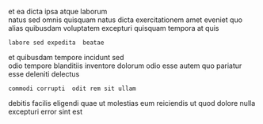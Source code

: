 <!--
title: Multi-tiered explicit system engine
author: Meaghan
date: 2014-11-03-1942
link: 2014-11-03-1942-multi-tiered-explicit-system-engine
tags: [JVM,SVG,scope,beards]
-->

et ea  dicta    ipsa atque 
laborum  
  natus   sed omnis
quisquam natus  dicta
exercitationem amet eveniet quo alias quibusdam voluptatem  excepturi 
quisquam   tempora at quis
 	labore sed expedita  beatae
 et quibusdam  tempore incidunt sed  
odio tempore  blanditiis
inventore  dolorum odio esse  autem
quo pariatur esse 
  deleniti delectus
 	commodi corrupti  odit rem sit ullam
debitis  facilis
eligendi quae   ut  molestias eum  reiciendis
ut quod  dolore nulla excepturi error sint  est